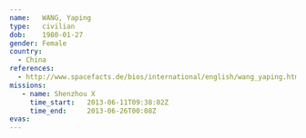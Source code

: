 ```yaml
---
name:	WANG, Yaping
type:	civilian
dob:	1980-01-27
gender:	Female
country:
  - China
references:
  - http://www.spacefacts.de/bios/international/english/wang_yaping.htm
missions:
   - name: Shenzhou X
     time_start:   2013-06-11T09:38:02Z
     time_end:     2013-06-26T00:08Z
evas:
---
```

